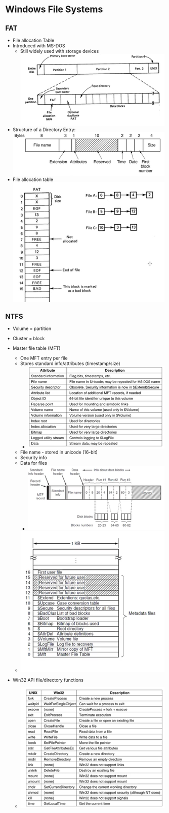 # Windows File Systems

## FAT

- File allocation Table
- Introduced with MS-DOS
  - Still widely used with storage devices
![alt text](img/7/FAT.png)
- Structure of a Directory Entry:
![alt text](img/7/direntr.png)
- File allocation table
![alt text](img/7/fileallocationtable.png)

## NTFS

- Volume = partition
- Cluster = block
- Master file table (MFT)
  - One MFT entry per file
  - Stores standard info/attributes (timestamp/size)
    - ![alt text](img/7/ntfsattributes.png)
  - File name - stored in unicode (16-bit)
  - Security info
  - Data for files
    - ![alt text](img/7/ntfsdata.png)
  - ![alt text](img/7/mft.png)

- Win32 API file/directory functions
  - ![alt text](img/7/winapi.png)
